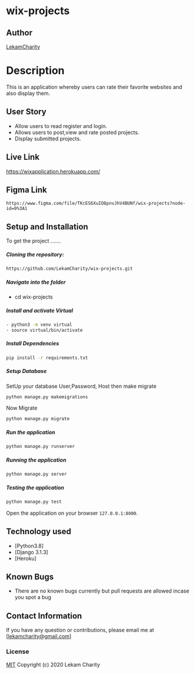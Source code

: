 # wix-projects
## Author  
  
[LekamCharity](https://github.com/LekamCharity/wix-projects.git)  
  
# Description  
This is an application whereby users can rate their favorite websites and also display them.

## User Story  

* Allow users to read register and login.
* Allows users to post,view and rate posted projects. 
* Display submitted projects.


## Live Link

 https://wixapplication.herokuapp.com/

## Figma Link
```
https://www.figma.com/file/TKcES6XuIO8pnvJhV4BUNf/wix-projects?node-id=0%3A1
```
  
## Setup and Installation  
To get the project .......  
  
##### Cloning the repository:  
 ```bash 
https://github.com/LekamCharity/wix-projects.git
```
##### Navigate into the folder 

* cd wix-projects

##### Install and activate Virtual  
 ```bash 
- python3 -m venv virtual 
- source virtual/bin/activate  
```  
##### Install Dependencies  
 ```bash 
 pip install -r requirements.txt 
```  
 ##### Setup Database  
  SetUp your database User,Password, Host then make migrate  
 ```bash 
python manage.py makemigrations  
 ``` 
 Now Migrate  
 ```bash 
 python manage.py migrate 
```
##### Run the application  
 ```bash 
 python manage.py runserver 
``` 
##### Running the application  
 ```bash 
 python manage.py server 
```
##### Testing the application  
 ```bash 
 python manage.py test 
```
Open the application on your browser `127.0.0.1:8000`.  
  
  
## Technology used  
  
* [Python3.8]
* [Django 3.1.3]
* [Heroku]  
  
  
## Known Bugs  
* There are no known bugs currently but pull requests are allowed incase you spot a bug  

## Contact Information   
If you have any question or contributions, please email me at [lekamcharity@gmail.com]  

### License
  [MIT](https://github.com/LekamCharity/wix-projects/blob/master/License) Copyright (c) 2020 Lekam Charity